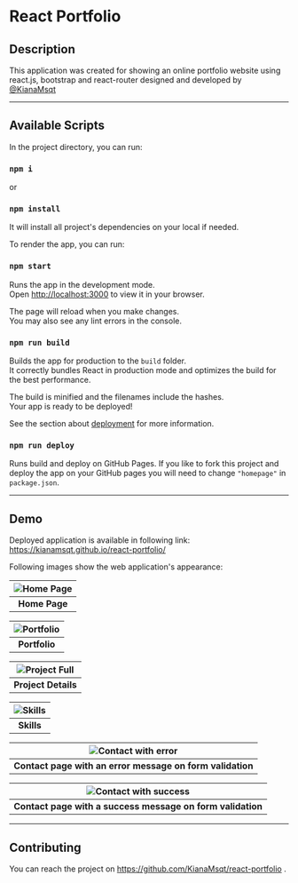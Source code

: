 # React Portfolio


## Description
This application was created for showing an online portfolio website using react.js, bootstrap and react-router designed and developed by [@KianaMsqt](https://github.com/KianaMsqt)

---


## Available Scripts
In the project directory, you can run:

### `npm i`
or
### `npm install`

It will install all project's dependencies on your local if needed.


To render the app, you can run:
### `npm start`

Runs the app in the development mode.\
Open [http://localhost:3000](http://localhost:3000) to view it in your browser.

The page will reload when you make changes.\
You may also see any lint errors in the console.

### `npm run build`

Builds the app for production to the `build` folder.\
It correctly bundles React in production mode and optimizes the build for the best performance.

The build is minified and the filenames include the hashes.\
Your app is ready to be deployed!

See the section about [deployment](https://facebook.github.io/create-react-app/docs/deployment) for more information.

### `npm run deploy`

Runs build and deploy on GitHub Pages. If you like to fork this project and deploy the app on your GitHub pages you will need to change `"homepage"` in `package.json`.


---

## Demo
Deployed application is available in following link:
https://kianamsqt.github.io/react-portfolio/

Following images show the web application's appearance:


| ![Home Page](./public/Home.png) |
|:--:|
| <b>Home Page</b>|


| ![Portfolio](./public/Projects.png) |
|:--:|
| <b>Portfolio</b>|


| ![Project Full](./public/Project-Details.png) |
|:--:|
| <b>Project Details</b>|


| ![Skills](./public/Skills.png) |
|:--:|
| <b>Skills</b>|


| ![Contact with error](./public/Contact-Error.png) |
|:--:|
| <b>Contact page with an error message on form validation</b>|


| ![Contact with success](./public/Contact-Success.png) |
|:--:|
| <b>Contact page with a success message on form validation</b>|



---

## Contributing
You can reach the project on https://github.com/KianaMsqt/react-portfolio .